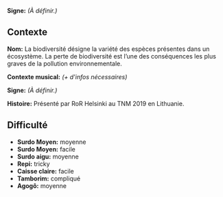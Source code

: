 **Signe:** *(À définir.)*

## Contexte

**Nom:** La biodiversité désigne la variété des espèces présentes dans un
écosystème. La perte de biodiversité est l’une des conséquences les plus graves
de la pollution environnementale.

**Contexte musical:** *(+ d'infos nécessaires)*

**Signe:** *(À définir.)*

**Histoire:** Présenté par RoR Helsinki au TNM 2019 en Lithuanie.

## Difficulté

* **Surdo Moyen:** moyenne
* **Surdo Moyen:** facile
* **Surdo aigu:** moyenne
* **Repi:** tricky
* **Caisse claire:** facile
* **Tamborim:** compliqué
* **Agogô:** moyenne
